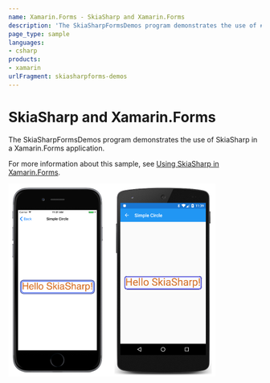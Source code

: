 ```yaml
---
name: Xamarin.Forms - SkiaSharp and Xamarin.Forms
description: 'The SkiaSharpFormsDemos program demonstrates the use of #skiasharp in a Xamarin.Forms application.'
page_type: sample
languages:
- csharp
products:
- xamarin
urlFragment: skiasharpforms-demos
---
```

# SkiaSharp and Xamarin.Forms

The SkiaSharpFormsDemos program demonstrates the use of SkiaSharp in a Xamarin.Forms application.

For more information about this sample, see [Using SkiaSharp in Xamarin.Forms](https://docs.microsoft.com/en-us/xamarin/xamarin-forms/user-interface/graphics/skiasharp/).

![SkiaSharp and Xamarin.Forms application screenshot](Screenshots/Image0.png "SkiaSharp and Xamarin.Forms application screenshot")

